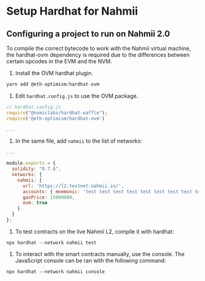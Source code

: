 # Setup Hardhat for Nahmii

## Configuring a project to run on Nahmii 2.0

To compile the correct bytecode to work with the Nahmii virtual machine, the hardhat-ovm dependency is required due to the differences between certain opcodes in the EVM and the NVM.

1. Install the OVM hardhat plugin.

```javascript
yarn add @eth-optimism/hardhat-ovm
```

1. Edit `hardhat.config.js` to use the OVM package.

```javascript
// hardhat.config.js
require("@nomiclabs/hardhat-waffle");
require('@eth-optimism/hardhat-ovm')

...
```

1. In the same file, add `nahmii` to the list of networks:

```javascript
...

module.exports = {
  solidity: "0.7.6",
  networks: {
    nahmii: {
      url: 'https://l2.testnet.nahmii.io/',
      accounts: { mnemonic: 'test test test test test test test test test test test junk' },
      gasPrice: 15000000,
      ovm: true
    }
  }
};
```

1. To test contracts on the live Nahmii L2, compile it with hardhat:

```text
npx hardhat --network nahmii test
```

1. To interact with the smart contracts manually, use the console. The JavaScript console can be ran with the following command:

```text
npx hardhat --network nahmii console
```

